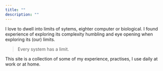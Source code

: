 ```yaml
---
title: ""
description: ""
---
```

I love to dwell into limits of sytems, eighter computer or biological. I found experience of exploring its complexity humbling and eye opening when exploring its (our) limits. 

> Every system has a limit.

This site is a collection of some of my experience, practises, I use daily at work or at home.